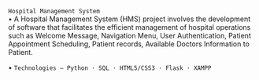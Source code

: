 `Hospital Management System`                                                                                       
•	A Hospital Management System (HMS) project involves the development 
of software that facilitates the efficient management of hospital operations such as Welcome Message, Navigation Menu, User Authentication, 
Patient Appointment Scheduling, Patient records, Available Doctors Information to Patient.

• `Technologies – Python · SQL · HTML5/CSS3 · Flask · XAMPP`

